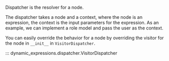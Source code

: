 Dispatcher is the resolver for a node.

The dispatcher takes a node and a context, where the node is an expression, the context is the input parameters for the expression. As an example, we can implement a role model and pass the user as the context.

You can easily override the behavior for a node by overriding the visitor for the node in `__init__` in `VisitorDispatcher`.

::: dynamic_expressions.dispatcher.VisitorDispatcher
